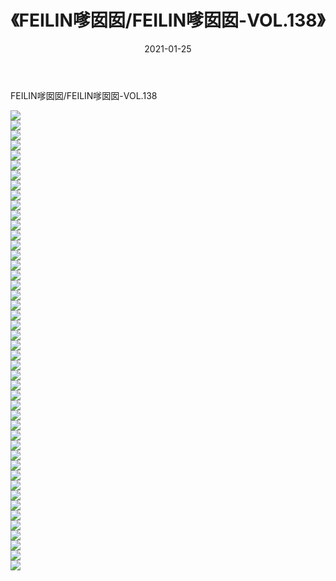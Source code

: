 ﻿---
layout: post
title:  《FEILIN嗲囡囡/FEILIN嗲囡囡-VOL.138》
date:   2021-01-25
img: http://img.660000.xyz/Sharelink/网络美图/2021/FEILIN嗲囡囡/FEILIN嗲囡囡-VOL.138/000.jpg
categories: [美女, 清纯, 唯美]
---

FEILIN嗲囡囡/FEILIN嗲囡囡-VOL.138

 ![](http://img.660000.xyz/Sharelink/网络美图/2021/FEILIN嗲囡囡/FEILIN嗲囡囡-VOL.138/001.jpg) <br>![](http://img.660000.xyz/Sharelink/网络美图/2021/FEILIN嗲囡囡/FEILIN嗲囡囡-VOL.138/002.jpg) <br>![](http://img.660000.xyz/Sharelink/网络美图/2021/FEILIN嗲囡囡/FEILIN嗲囡囡-VOL.138/003.jpg) <br>![](http://img.660000.xyz/Sharelink/网络美图/2021/FEILIN嗲囡囡/FEILIN嗲囡囡-VOL.138/004.jpg) <br>![](http://img.660000.xyz/Sharelink/网络美图/2021/FEILIN嗲囡囡/FEILIN嗲囡囡-VOL.138/005.jpg) <br>![](http://img.660000.xyz/Sharelink/网络美图/2021/FEILIN嗲囡囡/FEILIN嗲囡囡-VOL.138/006.jpg) <br>![](http://img.660000.xyz/Sharelink/网络美图/2021/FEILIN嗲囡囡/FEILIN嗲囡囡-VOL.138/007.jpg) <br>![](http://img.660000.xyz/Sharelink/网络美图/2021/FEILIN嗲囡囡/FEILIN嗲囡囡-VOL.138/008.jpg) <br>![](http://img.660000.xyz/Sharelink/网络美图/2021/FEILIN嗲囡囡/FEILIN嗲囡囡-VOL.138/009.jpg) <br>![](http://img.660000.xyz/Sharelink/网络美图/2021/FEILIN嗲囡囡/FEILIN嗲囡囡-VOL.138/010.jpg) <br>![](http://img.660000.xyz/Sharelink/网络美图/2021/FEILIN嗲囡囡/FEILIN嗲囡囡-VOL.138/011.jpg) <br>![](http://img.660000.xyz/Sharelink/网络美图/2021/FEILIN嗲囡囡/FEILIN嗲囡囡-VOL.138/012.jpg) <br>![](http://img.660000.xyz/Sharelink/网络美图/2021/FEILIN嗲囡囡/FEILIN嗲囡囡-VOL.138/013.jpg) <br>![](http://img.660000.xyz/Sharelink/网络美图/2021/FEILIN嗲囡囡/FEILIN嗲囡囡-VOL.138/014.jpg) <br>![](http://img.660000.xyz/Sharelink/网络美图/2021/FEILIN嗲囡囡/FEILIN嗲囡囡-VOL.138/015.jpg) <br>![](http://img.660000.xyz/Sharelink/网络美图/2021/FEILIN嗲囡囡/FEILIN嗲囡囡-VOL.138/016.jpg) <br>![](http://img.660000.xyz/Sharelink/网络美图/2021/FEILIN嗲囡囡/FEILIN嗲囡囡-VOL.138/017.jpg) <br>![](http://img.660000.xyz/Sharelink/网络美图/2021/FEILIN嗲囡囡/FEILIN嗲囡囡-VOL.138/018.jpg) <br>![](http://img.660000.xyz/Sharelink/网络美图/2021/FEILIN嗲囡囡/FEILIN嗲囡囡-VOL.138/019.jpg) <br>![](http://img.660000.xyz/Sharelink/网络美图/2021/FEILIN嗲囡囡/FEILIN嗲囡囡-VOL.138/020.jpg) <br>![](http://img.660000.xyz/Sharelink/网络美图/2021/FEILIN嗲囡囡/FEILIN嗲囡囡-VOL.138/021.jpg) <br>![](http://img.660000.xyz/Sharelink/网络美图/2021/FEILIN嗲囡囡/FEILIN嗲囡囡-VOL.138/022.jpg) <br>![](http://img.660000.xyz/Sharelink/网络美图/2021/FEILIN嗲囡囡/FEILIN嗲囡囡-VOL.138/023.jpg) <br>![](http://img.660000.xyz/Sharelink/网络美图/2021/FEILIN嗲囡囡/FEILIN嗲囡囡-VOL.138/024.jpg) <br>![](http://img.660000.xyz/Sharelink/网络美图/2021/FEILIN嗲囡囡/FEILIN嗲囡囡-VOL.138/025.jpg) <br>![](http://img.660000.xyz/Sharelink/网络美图/2021/FEILIN嗲囡囡/FEILIN嗲囡囡-VOL.138/026.jpg) <br>![](http://img.660000.xyz/Sharelink/网络美图/2021/FEILIN嗲囡囡/FEILIN嗲囡囡-VOL.138/027.jpg) <br>![](http://img.660000.xyz/Sharelink/网络美图/2021/FEILIN嗲囡囡/FEILIN嗲囡囡-VOL.138/028.jpg) <br>![](http://img.660000.xyz/Sharelink/网络美图/2021/FEILIN嗲囡囡/FEILIN嗲囡囡-VOL.138/029.jpg) <br>![](http://img.660000.xyz/Sharelink/网络美图/2021/FEILIN嗲囡囡/FEILIN嗲囡囡-VOL.138/030.jpg) <br>![](http://img.660000.xyz/Sharelink/网络美图/2021/FEILIN嗲囡囡/FEILIN嗲囡囡-VOL.138/031.jpg) <br>![](http://img.660000.xyz/Sharelink/网络美图/2021/FEILIN嗲囡囡/FEILIN嗲囡囡-VOL.138/032.jpg) <br>![](http://img.660000.xyz/Sharelink/网络美图/2021/FEILIN嗲囡囡/FEILIN嗲囡囡-VOL.138/033.jpg) <br>![](http://img.660000.xyz/Sharelink/网络美图/2021/FEILIN嗲囡囡/FEILIN嗲囡囡-VOL.138/034.jpg) <br>![](http://img.660000.xyz/Sharelink/网络美图/2021/FEILIN嗲囡囡/FEILIN嗲囡囡-VOL.138/035.jpg) <br>![](http://img.660000.xyz/Sharelink/网络美图/2021/FEILIN嗲囡囡/FEILIN嗲囡囡-VOL.138/036.jpg) <br>![](http://img.660000.xyz/Sharelink/网络美图/2021/FEILIN嗲囡囡/FEILIN嗲囡囡-VOL.138/037.jpg) <br>![](http://img.660000.xyz/Sharelink/网络美图/2021/FEILIN嗲囡囡/FEILIN嗲囡囡-VOL.138/038.jpg) <br>![](http://img.660000.xyz/Sharelink/网络美图/2021/FEILIN嗲囡囡/FEILIN嗲囡囡-VOL.138/039.jpg) <br>![](http://img.660000.xyz/Sharelink/网络美图/2021/FEILIN嗲囡囡/FEILIN嗲囡囡-VOL.138/040.jpg) <br>![](http://img.660000.xyz/Sharelink/网络美图/2021/FEILIN嗲囡囡/FEILIN嗲囡囡-VOL.138/041.jpg) <br>![](http://img.660000.xyz/Sharelink/网络美图/2021/FEILIN嗲囡囡/FEILIN嗲囡囡-VOL.138/042.jpg) <br>![](http://img.660000.xyz/Sharelink/网络美图/2021/FEILIN嗲囡囡/FEILIN嗲囡囡-VOL.138/043.jpg) <br>![](http://img.660000.xyz/Sharelink/网络美图/2021/FEILIN嗲囡囡/FEILIN嗲囡囡-VOL.138/044.jpg) <br>![](http://img.660000.xyz/Sharelink/网络美图/2021/FEILIN嗲囡囡/FEILIN嗲囡囡-VOL.138/045.jpg) <br>![](http://img.660000.xyz/Sharelink/网络美图/2021/FEILIN嗲囡囡/FEILIN嗲囡囡-VOL.138/046.jpg) <br>